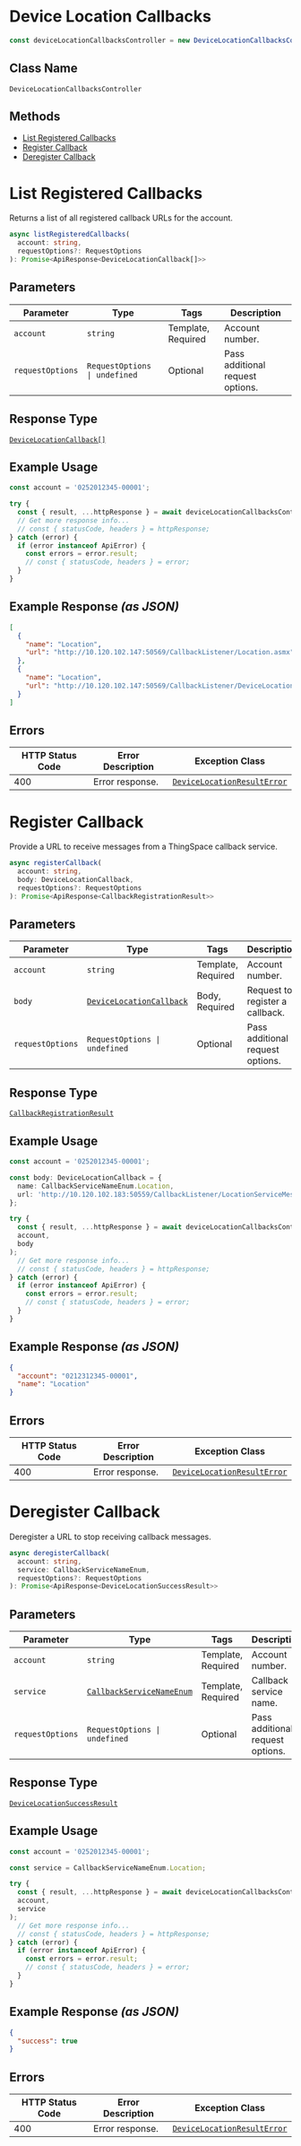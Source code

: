 # Device Location Callbacks

```ts
const deviceLocationCallbacksController = new DeviceLocationCallbacksController(client);
```

## Class Name

`DeviceLocationCallbacksController`

## Methods

* [List Registered Callbacks](../../doc/controllers/device-location-callbacks.md#list-registered-callbacks)
* [Register Callback](../../doc/controllers/device-location-callbacks.md#register-callback)
* [Deregister Callback](../../doc/controllers/device-location-callbacks.md#deregister-callback)


# List Registered Callbacks

Returns a list of all registered callback URLs for the account.

```ts
async listRegisteredCallbacks(
  account: string,
  requestOptions?: RequestOptions
): Promise<ApiResponse<DeviceLocationCallback[]>>
```

## Parameters

| Parameter | Type | Tags | Description |
|  --- | --- | --- | --- |
| `account` | `string` | Template, Required | Account number. |
| `requestOptions` | `RequestOptions \| undefined` | Optional | Pass additional request options. |

## Response Type

[`DeviceLocationCallback[]`](../../doc/models/device-location-callback.md)

## Example Usage

```ts
const account = '0252012345-00001';

try {
  const { result, ...httpResponse } = await deviceLocationCallbacksController.listRegisteredCallbacks(account);
  // Get more response info...
  // const { statusCode, headers } = httpResponse;
} catch (error) {
  if (error instanceof ApiError) {
    const errors = error.result;
    // const { statusCode, headers } = error;
  }
}
```

## Example Response *(as JSON)*

```json
[
  {
    "name": "Location",
    "url": "http://10.120.102.147:50569/CallbackListener/Location.asmx"
  },
  {
    "name": "Location",
    "url": "http://10.120.102.147:50569/CallbackListener/DeviceLocation.asmx"
  }
]
```

## Errors

| HTTP Status Code | Error Description | Exception Class |
|  --- | --- | --- |
| 400 | Error response. | [`DeviceLocationResultError`](../../doc/models/device-location-result-error.md) |


# Register Callback

Provide a URL to receive messages from a ThingSpace callback service.

```ts
async registerCallback(
  account: string,
  body: DeviceLocationCallback,
  requestOptions?: RequestOptions
): Promise<ApiResponse<CallbackRegistrationResult>>
```

## Parameters

| Parameter | Type | Tags | Description |
|  --- | --- | --- | --- |
| `account` | `string` | Template, Required | Account number. |
| `body` | [`DeviceLocationCallback`](../../doc/models/device-location-callback.md) | Body, Required | Request to register a callback. |
| `requestOptions` | `RequestOptions \| undefined` | Optional | Pass additional request options. |

## Response Type

[`CallbackRegistrationResult`](../../doc/models/callback-registration-result.md)

## Example Usage

```ts
const account = '0252012345-00001';

const body: DeviceLocationCallback = {
  name: CallbackServiceNameEnum.Location,
  url: 'http://10.120.102.183:50559/CallbackListener/LocationServiceMessages.asmx',
};

try {
  const { result, ...httpResponse } = await deviceLocationCallbacksController.registerCallback(
  account,
  body
);
  // Get more response info...
  // const { statusCode, headers } = httpResponse;
} catch (error) {
  if (error instanceof ApiError) {
    const errors = error.result;
    // const { statusCode, headers } = error;
  }
}
```

## Example Response *(as JSON)*

```json
{
  "account": "0212312345-00001",
  "name": "Location"
}
```

## Errors

| HTTP Status Code | Error Description | Exception Class |
|  --- | --- | --- |
| 400 | Error response. | [`DeviceLocationResultError`](../../doc/models/device-location-result-error.md) |


# Deregister Callback

Deregister a URL to stop receiving callback messages.

```ts
async deregisterCallback(
  account: string,
  service: CallbackServiceNameEnum,
  requestOptions?: RequestOptions
): Promise<ApiResponse<DeviceLocationSuccessResult>>
```

## Parameters

| Parameter | Type | Tags | Description |
|  --- | --- | --- | --- |
| `account` | `string` | Template, Required | Account number. |
| `service` | [`CallbackServiceNameEnum`](../../doc/models/callback-service-name-enum.md) | Template, Required | Callback service name. |
| `requestOptions` | `RequestOptions \| undefined` | Optional | Pass additional request options. |

## Response Type

[`DeviceLocationSuccessResult`](../../doc/models/device-location-success-result.md)

## Example Usage

```ts
const account = '0252012345-00001';

const service = CallbackServiceNameEnum.Location;

try {
  const { result, ...httpResponse } = await deviceLocationCallbacksController.deregisterCallback(
  account,
  service
);
  // Get more response info...
  // const { statusCode, headers } = httpResponse;
} catch (error) {
  if (error instanceof ApiError) {
    const errors = error.result;
    // const { statusCode, headers } = error;
  }
}
```

## Example Response *(as JSON)*

```json
{
  "success": true
}
```

## Errors

| HTTP Status Code | Error Description | Exception Class |
|  --- | --- | --- |
| 400 | Error response. | [`DeviceLocationResultError`](../../doc/models/device-location-result-error.md) |

